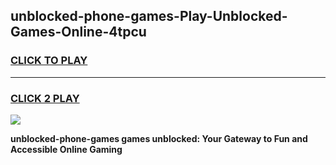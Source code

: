 
## unblocked-phone-games-Play-Unblocked-Games-Online-4tpcu
<h3>
<a href="https://premium76.site?title=unblocked-phone-games&ref=25A">CLICK TO PLAY</a></h3>
<hr>

<h3>
<a href="https://premium76.site?title=unblocked-phone-games&ref=25A">CLICK 2 PLAY</a>
  
</h3>

<a href="https://premium76.site?title=unblocked-phone-games&ref=25A"><img src="https://clearcache.store/games.png"></a>


**unblocked-phone-games games unblocked: Your Gateway to Fun and Accessible Online Gaming**
